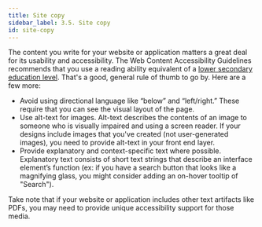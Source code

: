 ```yaml
---
title: Site copy
sidebar_label: 3.5. Site copy
id: site-copy
---
```


The content you write for your website or application matters a great deal for
its usability and accessibility. The Web Content Accessibility Guidelines
recommends that you use a reading ability equivalent of a [lower secondary
education level](http://www.w3.org/WAI/WCAG20/quickref/#qr-meaning-supplements).
That's a good, general rule of thumb to go by. Here are a few more:

- Avoid using directional language like “below” and “left/right.” These require
  that you can see the visual layout of the page.
- Use alt-text for images. Alt-text describes the contents of an image to
  someone who is visually impaired and using a screen reader. If your designs
  include images that you've created (not user-generated images), you need to
  provide alt-text in your front end layer.
- Provide explanatory and context-specific text where possible. Explanatory text
  consists of short text strings that describe an interface element’s function
  (ex: if you have a search button that looks like a magnifying glass, you
  might consider adding an on-hover tooltip of "Search").

Take note that if your website or application includes other text artifacts like
PDFs, you may need to provide unique accessibility support for those media.
